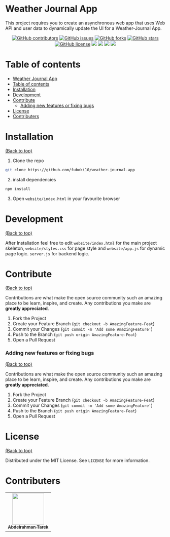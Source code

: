 <!-- Add banner here -->

# Weather Journal App

<!-- Add buttons here -->

<!-- Describe your project in brief -->

This project requires you to create an asynchronous web app that uses Web API and user data to dynamically update the UI for a Weather-Journal App.

<div align="center">
  
  [![GitHub contributors](https://img.shields.io/github/contributors/fuboki10/weather-journal-app)](https://github.com/fuboki10/weather-journal-app/contributors)
  [![GitHub issues](https://img.shields.io/github/issues/fuboki10/weather-journal-app)](https://github.com/fuboki10/weather-journal-app/issues)
  [![GitHub forks](https://img.shields.io/github/forks/fuboki10/weather-journal-app)](https://github.com/fuboki10/weather-journal-app/network)
  [![GitHub stars](https://img.shields.io/github/stars/fuboki10/weather-journal-app)](https://github.com/fuboki10/weather-journal-app/stargazers)
  [![GitHub license](https://img.shields.io/github/license/fuboki10/weather-journal-app)](https://github.com/fuboki10/weather-journal-app/blob/main/LICENSE)
  <img src="https://img.shields.io/github/languages/count/fuboki10/weather-journal-app" />
  <img src="https://img.shields.io/github/languages/top/fuboki10/weather-journal-app" />
  <img src="https://img.shields.io/github/languages/code-size/fuboki10/weather-journal-app" />
  <img src="https://img.shields.io/github/issues-pr-raw/fuboki10/weather-journal-app" />

</div>

# Table of contents

<!-- After you have introduced your project, it is a good idea to add a **Table of contents** or **TOC** as **cool** people say it. This would make it easier for people to navigate through your README and find exactly what they are looking for.

Here is a sample TOC(*wow! such cool!*) that is actually the TOC for this README. -->

- [Weather Journal App](#weather-journal-app)
- [Table of contents](#table-of-contents)
- [Installation](#installation)
- [Development](#development)
- [Contribute](#contribute)
    - [Adding new features or fixing bugs](#adding-new-features-or-fixing-bugs)
- [License](#license)
- [Contributers](#contributers)

# Installation

[(Back to top)](#table-of-contents)

1. Clone the repo

```sh
git clone https://github.com/fuboki10/weather-journal-app
```

2. install dependencies

```sh
npm install
```

3. Open `website/index.html` in your favourite browser

# Development

[(Back to top)](#table-of-contents)

After Instaliation feel free to edit `website/index.html` for the main project skeleton, `website/styles.css` for page style and `website/app.js` for dynamic page logic.
`server.js` for backend logic.

# Contribute

[(Back to top)](#table-of-contents)

Contributions are what make the open source community such an amazing place to be learn, inspire, and create. Any contributions you make are **greatly appreciated**.

1. Fork the Project
2. Create your Feature Branch (`git checkout -b AmazingFeature-Feat`)
3. Commit your Changes (`git commit -m 'Add some AmazingFeature'`)
4. Push to the Branch (`git push origin AmazingFeature-Feat`)
5. Open a Pull Request

### Adding new features or fixing bugs

[(Back to top)](#table-of-contents)

Contributions are what make the open source community such an amazing place to be learn, inspire, and create. Any contributions you make are **greatly appreciated**.

1. Fork the Project
2. Create your Feature Branch (`git checkout -b AmazingFeature-Feat`)
3. Commit your Changes (`git commit -m 'Add some AmazingFeature'`)
4. Push to the Branch (`git push origin AmazingFeature-Feat`)
5. Open a Pull Request

# License

[(Back to top)](#table-of-contents)

Distributed under the MIT License. See `LICENSE` for more information.

# Contributers

<table>
  <tr>
    <td align="center"><a href="https://github.com/fuboki10"><img src="https://avatars.githubusercontent.com/u/35429211?s=460&v=4" width="100px;" alt=""/><br /><sub><b>Abdelrahman Tarek</b></sub></a>
  </tr>
 </table>

